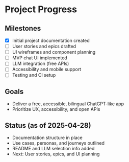# Project Progress

## Milestones
- [x] Initial project documentation created
- [ ] User stories and epics drafted
- [ ] UI wireframes and component planning
- [ ] MVP chat UI implemented
- [ ] LLM integration (free APIs)
- [ ] Accessibility and mobile support
- [ ] Testing and CI setup

## Goals
- Deliver a free, accessible, bilingual ChatGPT-like app
- Prioritize UX, accessibility, and open APIs

## Status (as of 2025-04-28)
- Documentation structure in place
- Use cases, personas, and journeys outlined
- README and LLM selection info added
- Next: User stories, epics, and UI planning
